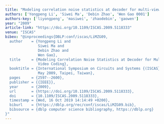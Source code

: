```yaml
---
title: "Modeling correlation noise statistics at decoder for multi-view distributed video coding"
authors: ['Yongpeng Li', 'Siwei Ma', 'Debin Zhao', 'Wen Gao 0001']
authors-key: ['liyongpeng', 'masiwei', 'zhaodebin', 'gaowen']
year: "2009"
article-link: "https://doi.org/10.1109/ISCAS.2009.5118333"
venue: "ISCAS"
bibex: "@inproceedings{DBLP:conf/iscas/LiMZG09,
  author    = {Yongpeng Li and
               Siwei Ma and
               Debin Zhao and
               Wen Gao},
  title     = {Modeling Correlation Noise Statistics at Decoder for Multi-view Distributed
               Video Coding},
  booktitle = {International Symposium on Circuits and Systems {(ISCAS} 2009), 24-17
               May 2009, Taipei, Taiwan},
  pages     = {2597--2600},
  publisher = {{IEEE}},
  year      = {2009},
  url       = {https://doi.org/10.1109/ISCAS.2009.5118333},
  doi       = {10.1109/ISCAS.2009.5118333},
  timestamp = {Wed, 16 Oct 2019 14:14:49 +0200},
  biburl    = {https://dblp.org/rec/conf/iscas/LiMZG09.bib},
  bibsource = {dblp computer science bibliography, https://dblp.org}
}"
---
```

